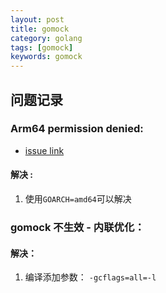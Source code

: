 ```yaml
---
layout: post
title: gomock 
category: golang
tags: [gomock]
keywords: gomock
---
```


## 问题记录
### Arm64 permission denied:
- [issue link](https://github.com/agiledragon/gomonkey/issues/70)
#### 解决   :
1. 使用`GOARCH=amd64`可以解决

### gomock 不生效 - 内联优化：
#### 解决：
1. 编译添加参数： `-gcflags=all=-l`